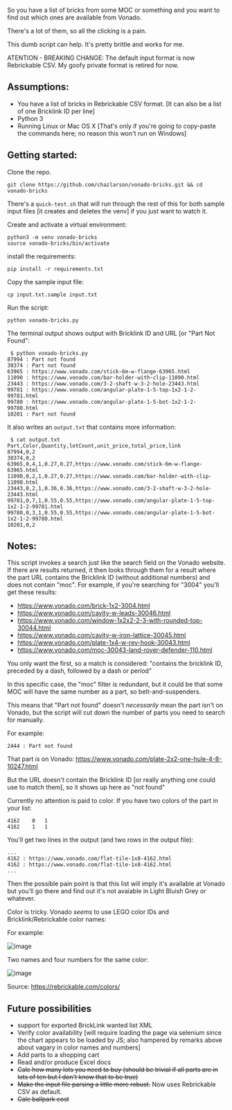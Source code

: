 So you have a list of bricks from some MOC or something and you want to find out which ones are available from Vonado.

There's a lot of them, so all the clicking is a pain.

This dumb script can help.  It's pretty brittle and works for me.

ATENTION - BREAKING CHANGE: 
The default input format is now Rebrickable CSV.  My goofy private format is retired for now.

## Assumptions:
- You have a list of bricks in Rebrickable CSV format. [It can also be a list of one Bricklink ID per line]
- Python 3
- Running Linux or Mac OS X  [That's only if you're going to copy-paste the commands here; no reason this won't run on Windows]

## Getting started:
Clone the repo.
```
git clone https://github.com/chazlarson/vonado-bricks.git && cd vonado-bricks
```

There's a `quick-test.sh` that will run through the rest of this for both sample input files [it creates and deletes the venv] if you just want to watch it.

Create and activate a virtual environment:
```
python3 -m venv vonado-bricks
source vonado-bricks/bin/activate
```

install the requirements:
```
pip install -r requirements.txt
```

Copy the sample input file:
```
cp input.txt.sample input.txt
```

Run the script:
```
python vonado-bricks.py
```

The terminal output shows output with Bricklink ID and URL [or "Part Not Found":
```
 $ python vonado-bricks.py
87994 : Part not found
30374 : Part not found
63965 : https://www.vonado.com/stick-6m-w-flange-63965.html
11090 : https://www.vonado.com/bar-holder-with-clip-11090.html
23443 : https://www.vonado.com/3-2-shaft-w-3-2-hole-23443.html
99781 : https://www.vonado.com/angular-plate-1-5-top-1x2-1-2-99781.html
99780 : https://www.vonado.com/angular-plate-1-5-bot-1x2-1-2-99780.html
10201 : Part not found
```

It also writes an `output.txt` that contains more information:
```
 $ cat output.txt
Part,Color,Quantity,lotCount,unit_price,total_price,link
87994,0,2
30374,0,2
63965,0,4,1,0.27,0.27,https://www.vonado.com/stick-6m-w-flange-63965.html
11090,0,2,1,0.27,0.27,https://www.vonado.com/bar-holder-with-clip-11090.html
23443,0,2,1,0.36,0.36,https://www.vonado.com/3-2-shaft-w-3-2-hole-23443.html
99781,0,7,1,0.55,0.55,https://www.vonado.com/angular-plate-1-5-top-1x2-1-2-99781.html
99780,0,3,1,0.55,0.55,https://www.vonado.com/angular-plate-1-5-bot-1x2-1-2-99780.html
10201,0,2
```


## Notes:

This script invokes a search just like the search field on the Vonado website.  If there are results returned, it then looks through them for a result where the part URL contains the Bricklink ID (without additional numbers) and does not contain "moc".  For example, if you're searching for "3004" you'll get these results:
- https://www.vonado.com/brick-1x2-3004.html
- https://www.vonado.com/cavity-w-leads-30046.html
- https://www.vonado.com/window-1x2x2-2-3-with-rounded-top-30044.html
- https://www.vonado.com/cavity-w-iron-lattice-30045.html
- https://www.vonado.com/plate-1x4-w-rev-hook-30043.html
- https://www.vonado.com/moc-30043-land-rover-defender-110.html

You only want the first, so a match is considered: "contains the bricklink ID, preceded by a dash, followed by a dash or period"

In this specific case, the "moc" filter is redundant, but it could be that some MOC will have the same number as a part, so belt-and-suspenders.

This means that "Part not found" doesn't *necessarily* mean the part isn't on Vonado, but the script will cut down the number of parts you need to search for manually.

For example:
```
2444 : Part not found
```
That part *is* on Vonado:
https://www.vonado.com/plate-2x2-one-hule-4-8-10247.html

But the URL doesn't contain the Bricklink ID [or really anything one could use to match them], so it shows up here as "not found"

Currently no attention is paid to color.  If you have two colors of the part in your list:
```
4162	0	1
4162	1	1
```
You'll get two lines in the output (and two rows in the output file):
```
...
4162 : https://www.vonado.com/flat-tile-1x8-4162.html
4162 : https://www.vonado.com/flat-tile-1x8-4162.html
...
```

Then the possible pain point is that this list will imply it's available at Vonado but you'll go there and find out it's not avaiable in Light Bluish Grey or whatever.

Color is tricky.  Vonado *seems* to use LEGO color IDs and Bricklink/Rebrickable color names:

For example:

![image](https://user-images.githubusercontent.com/3865541/111374320-f4ffeb00-866a-11eb-9e6d-eae511fa42fb.png)

Two names and four numbers for the same color:

![image](https://user-images.githubusercontent.com/3865541/111374636-588a1880-866b-11eb-8151-08167ca001d3.png)

Source: https://rebrickable.com/colors/

## Future possibilities

- support for exported BrickLink wanted list XML
- Verify color availability [will require loading the page via selenium since the chart appears to be loaded by JS; also hampered by remarks above about vagary in color names and numbers]
- Add parts to a shopping cart
- Read and/or produce Excel docs
- ~~Calc how many lots you need to buy (should be trivial if all parts are in lots of ten but I don't know that to be true)~~
- ~~Make the input file parsing a little more robust.~~ Now uses Rebrickable CSV as default.
- ~~Calc ballpark cost~~

